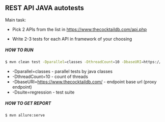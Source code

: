 ## **REST API JAVA autotests**

Main task:

* Pick 2 APIs from the list in https://www.thecocktaildb.com/api.php

* Write 2-3 tests for each API in framework of your choosing

##### **HOW TO RUN**

```sh
$ mvn clean test -Dparallel=classes -DthreadCount=10 -DbaseURI=https://www.thecocktaildb.com/ -Dsuite=regression

```
- -Dparallel=classes - parallel tests by java classes
- -DthreadCount=10 - count of threads
- -DbaseURI=https://www.thecocktaildb.com/ - endpoint base url (proxy endpoint)
- -Dsuite=regression - test suite

##### **HOW TO GET REPORT**

```sh
$ mvn allure:serve

```  



